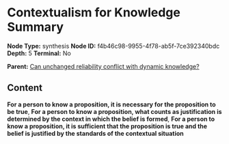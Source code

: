 # Contextualism for Knowledge Summary

**Node Type:** synthesis
**Node ID:** f4b46c98-9955-4f78-ab5f-7ce392340bdc
**Depth:** 5
**Terminal:** No

**Parent:** [Can unchanged reliability conflict with dynamic knowledge?](can-unchanged-reliability-conflict-with-dynamic-knowledge-antithesis-dc897d36-fc4e-4537-b196-ca7a5df9d656.md)

## Content

**For a person to know a proposition, it is necessary for the proposition to be true**, **For a person to know a proposition, what counts as justification is determined by the context in which the belief is formed**, **For a person to know a proposition, it is sufficient that the proposition is true and the belief is justified by the standards of the contextual situation**
